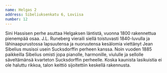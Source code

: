```yaml
---
name: Helgas 2
address: Sibeliuksenkatu 6, Loviisa
number: 12
---
```

Sini Hassisen perhe asuttaa Helgaksen läntistä, vuonna 1800 rakennettua pienempää osaa.  J.L. Runeberg vieraili siellä toistuvasti 1840-luvulla ja lähinaapurustossa lapsuutensa ja nuoruutensa kesälomia viettänyt Jean Sibelius musisoi usein Sucksdorffin perheen kanssa. Noin vuoden 1885 paikkeilla Sibelius omisti jopa pianolle, harmonille, viululle ja sellolle säveltämänsä kvarteton Sucksdorffin perheelle. Koska kaunista lasikuistia ei ole haluttu rikkoa, talon keittiö sijoitettiin keskellä rakennusta.